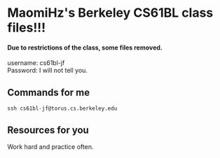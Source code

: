 # MaomiHz's Berkeley CS61BL class files!!!

#### Due to restrictions of the class, some files removed. 


username: cs61bl-jf  
Password: I will not tell you.  

## Commands for me

`ssh cs61bl-jf@torus.cs.berkeley.edu`  

## Resources for you

Work hard and practice often. 
